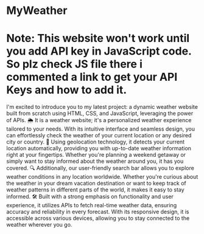 # MyWeather
<h1>Note: This website won't work until you add API key in JavaScript code. So plz check JS file there i commented a link to get your API Keys and how to add it.</h1>
  I'm excited to introduce you to my latest project: a dynamic weather website built from scratch using HTML, CSS, and JavaScript, leveraging the power of APIs.  🌦️ It is a weather website; it's a personalized weather experience tailored to your needs. With its intuitive interface and seamless design, you can effortlessly check the weather of your current location or any desired city or country.  📍 Using geolocation technology, it detects your current location automatically, providing you with up-to-date weather information right at your fingertips. Whether you're planning a weekend getaway or simply want to stay informed about the weather around you, it has you covered.  🔍 Additionally, our user-friendly search bar allows you to explore weather conditions in any location worldwide. Whether you're curious about the weather in your dream vacation destination or want to keep track of weather patterns in different parts of the world, it makes it easy to stay informed.  🛠️ Built with a strong emphasis on functionality and user experience, it utilizes APIs to fetch real-time weather data, ensuring accuracy and reliability in every forecast. With its responsive design, it is accessible across various devices, allowing you to stay connected to the weather wherever you go.
